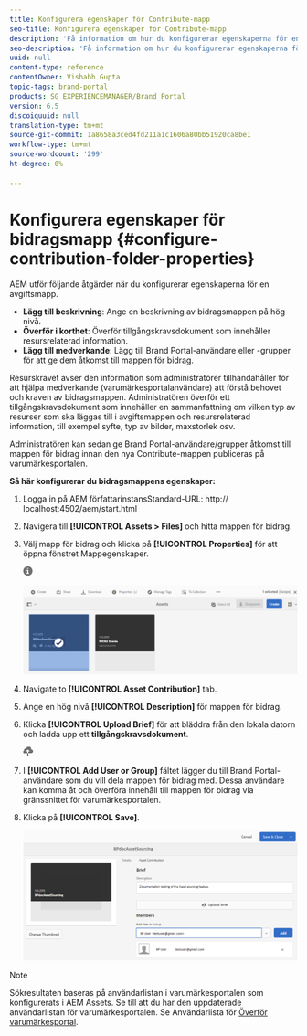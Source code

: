 ```yaml
---
title: Konfigurera egenskaper för Contribute-mapp
seo-title: Konfigurera egenskaper för Contribute-mapp
description: 'Få information om hur du konfigurerar egenskaperna för en bidragsmapp i AEM Assets. '
seo-description: 'Få information om hur du konfigurerar egenskaperna för en bidragsmapp i AEM Assets. '
uuid: null
content-type: reference
contentOwner: Vishabh Gupta
topic-tags: brand-portal
products: SG_EXPERIENCEMANAGER/Brand_Portal
version: 6.5
discoiquuid: null
translation-type: tm+mt
source-git-commit: 1a8658a3ced4fd211a1c1606a80bb51920ca8be1
workflow-type: tm+mt
source-wordcount: '299'
ht-degree: 0%

---
```



# Konfigurera egenskaper för bidragsmapp {#configure-contribution-folder-properties}

AEM utför följande åtgärder när du konfigurerar egenskaperna för en avgiftsmapp.

* **Lägg till beskrivning**: Ange en beskrivning av bidragsmappen på hög nivå.
* **Överför i korthet**:  Överför tillgångskravsdokument som innehåller resursrelaterad information.
* **Lägg till medverkande**: Lägg till Brand Portal-användare eller -grupper för att ge dem åtkomst till mappen för bidrag.

Resurskravet avser den information som administratörer tillhandahåller för att hjälpa medverkande (varumärkesportalanvändare) att förstå behovet och kraven av bidragsmappen. Administratören överför ett tillgångskravsdokument som innehåller en sammanfattning om vilken typ av resurser som ska läggas till i avgiftsmappen och resursrelaterad information, till exempel syfte, typ av bilder, maxstorlek osv.

Administratören kan sedan ge Brand Portal-användare/grupper åtkomst till mappen för bidrag innan den nya Contribute-mappen publiceras på varumärkesportalen.

**Så här konfigurerar du bidragsmappens egenskaper:**

1. Logga in på AEM författarinstansStandard-URL: http:// localhost:4502/aem/start.html
1. Navigera till **[!UICONTROL Assets > Files]** och hitta mappen för bidrag.
1. Välj mapp för bidrag och klicka på **[!UICONTROL Properties]** för att öppna fönstret Mappegenskaper.

   ![](assets/properties.png)

   ![](assets/contribution-folder-property1.png)

1. Navigate to **[!UICONTROL Asset Contribution]** tab.
1. Ange en hög nivå **[!UICONTROL Description]** för mappen för bidrag.
1. Klicka **[!UICONTROL Upload Brief]** för att bläddra från den lokala datorn och ladda upp ett **tillgångskravsdokument**.

   ![](assets/upload.png)

1. I **[!UICONTROL Add User or Group]** fältet lägger du till Brand Portal-användare som du vill dela mappen för bidrag med. Dessa användare kan komma åt och överföra innehåll till mappen för bidrag via gränssnittet för varumärkesportalen.
1. Klicka på **[!UICONTROL Save]**.

   ![](assets/contribution-folder-property2.png)

>[!NOTE]
>
>Sökresultaten baseras på användarlistan i varumärkesportalen som konfigurerats i AEM Assets. Se till att du har den uppdaterade användarlistan för varumärkesportalen. Se Användarlista för [Överför varumärkesportal](brand-portal-configure-asset-sourcing.md).
